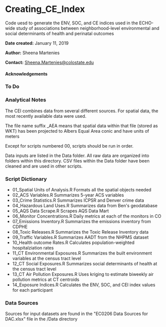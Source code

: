 # Creating_CE_Index
Code uesd to generate the ENV, SOC, and CE indices used in the ECHO-wide study of associations between neighborhood-level environmental and social determinants of health and perinatal outcomes

**Date created:** January 11, 2019

**Author:** Sheena Martenies

**Contact:** Sheena.Martenies@colostate.edu

#### Acknowledgements


### To Do


### Analytical Notes
The CEI combines data from several different sources. 
For spatial data, the most recently available data were used.

The file name suffix _AEA means that spatial data within that file (stored as 
WKT) has been projected to Albers Equal Area conic and have units of meters

Except for scripts numbered 00, scripts should be run in order.

Data inputs are listed in the Data folder. All raw data are organized into
folders within this directory. CSV files within the Data folder have been cleaned
and are used in other scripts. 

### Script Dictionary

- 01_Spatial Units of Analysis.R    Formats all the spatial objects needed
- 02_ACS Variables.R                Summarizes 5-year ACS variables
- 03_Crime Statistics.R             Summarizes ICPSR and Denver crime data
- 04_Hazardous Land Uses.R          Summarizes data from Ben's geodatabase
- 05_AQS Data Scrape.R              Scrapes AQS Data Mart
- 06_Monitor Concentrations.R       Daily metrics at each of the monitors in CO
- 07_Emissions Inventory.R          Summarizes the emissions inventory from CDPHE
- 08_Toxic Releases.R               Summarizes the Toxic Release Inventory data
- 09_Traffic Variables.R            Summarizes AADT from the NHPMS dataset
- 10_Health outcome Rates.R         Calculates population-weighted hospitalziation rates
- 11_CT Environmental Exposures.R   Summarizes the built environment variables at the census tract level
- 12_CT Social Exposures.R          Summarizes social determinants of health at the census tract level
- 13_CT Air Pollution Exposures.R   Uses kriging to estimate biweekly air pollution metrics at CT centroids
- 14_Exposure Indices.R             Calculates the ENV, SOC, and CEI index values for each participant


### Data Sources
Sources for input datasets are found in the "EC0206 Data Sources for DAC.xlsx" file in the /Data directory